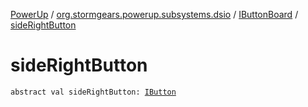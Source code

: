 [PowerUp](../../index.md) / [org.stormgears.powerup.subsystems.dsio](../index.md) / [IButtonBoard](index.md) / [sideRightButton](./side-right-button.md)

# sideRightButton

`abstract val sideRightButton: `[`IButton`](../../org.stormgears.utils.dsio/-i-button/index.md)